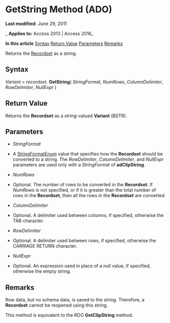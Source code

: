 
# GetString Method (ADO)

 **Last modified:** June 29, 2011

 _ **Applies to:** Access 2013 | Access 2016_

 **In this article**
[Syntax](#sectionSection1)
[Return Value](#sectionSection2)
[Parameters](#sectionSection3)
[Remarks](#sectionSection4)



Returns the [Recordset](0f963bf8-f066-dc8a-b754-f427de712df1.md) as a string.

## Syntax
<a name="sectionSection1"> </a>

 _Variant_ = _recordset_. **GetString**( _StringFormat_, _NumRows_, _ColumnDelimiter_, _RowDelimiter_, _NullExpr_ )


## Return Value
<a name="sectionSection2"> </a>

Returns the  **Recordset** as a string-valued **Variant** (BSTR).


## Parameters
<a name="sectionSection3"> </a>


-  _StringFormat_
    
- A [StringFormatEnum](ab069d67-d983-f390-5d45-876a9f9d9691.md) value that specifies how the **Recordset** should be converted to a string. The _RowDelimiter_, _ColumnDelimiter_, and _NullExpr_ parameters are used only with a _StringFormat_ of **adClipString**.
    
-  _NumRows_
    
- Optional. The number of rows to be converted in the  **Recordset**. If _NumRows_ is not specified, or if it is greater than the total number of rows in the **Recordset**, then all the rows in the **Recordset** are converted.
    
-  _ColumnDelimiter_
    
- Optional. A delimiter used between columns, if specified, otherwise the TAB character.
    
-  _RowDelimiter_
    
- Optional. A delimiter used between rows, if specified, otherwise the CARRIAGE RETURN character.
    
-  _NullExpr_
    
- Optional. An expression used in place of a null value, if specified, otherwise the empty string.
    

## Remarks
<a name="sectionSection4"> </a>

Row data, but no schema data, is saved to the string. Therefore, a  **Recordset** cannot be reopened using this string.

This method is equivalent to the RDO  **GetClipString** method.

